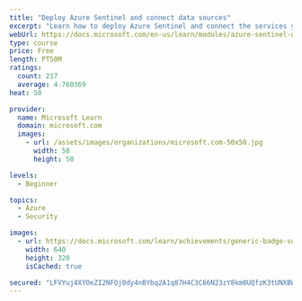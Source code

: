 ```yaml
---
title: "Deploy Azure Sentinel and connect data sources"
excerpt: "Learn how to deploy Azure Sentinel and connect the services you want to monitor. Then you can use Azure and AI to provide analysis of security alerts."
webUrl: https://docs.microsoft.com/en-us/learn/modules/azure-sentinel-deploy-configure/
type: course
price: Free
length: PT50M
ratings:
  count: 217
  average: 4.760369
heat: 50

provider:
  name: Microsoft Learn
  domain: microsoft.com
  images:
    - url: /assets/images/organizations/microsoft.com-50x50.jpg
      width: 50
      height: 50

levels:
  - Beginner

topics:
  - Azure
  - Security

images:
  - url: https://docs.microsoft.com/learn/achievements/generic-badge-social.png
    width: 640
    height: 320
    isCached: true

secured: "LFVYuj4XYOeZI2NFOj0dy4nBYbq2A1q87H4C3C66N23zY8km0UQfzK3tUNXBWKz7oHnZHZhWmJe/LsN9vKhC6kxnFTdlxR+Zq1g1Yai4vWIPdP1DaiOS12S4/r6IEezMRdwA0alRoUatYjKX077lEmlW0slMyerAaXII/G22v4Ic2bpa5ATBoLJMgO2JgLccxnW0ZIXsE68c8K6+UyMAFIJpnf1ubLMxZkKnDVj9LucVpsXCdNla2+eCSVQtTL7PMgfggMxQQzryT7Xrv8Z3hGEMFYS4F4n4aFihZXj7YmFGU5slbA8O2GFjUg1LL+RZ/AgH87S0xDIMYEMvVDeAmHXAjmp0IXYqtPQXR2pjJGiT7S1DaWCosfOWwmqlL7wl1C0LInEGClVq4/aqfW1e4b5m8OGUvkUaIjKe/TePWkg=;1Y6n/af4/j1BLM/9dKNB3Q=="
---
```


